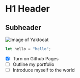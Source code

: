 # H1 Header
## Subheader
![Image of Yaktocat](https://octodex.github.com/images/yaktocat.png)
``` javascript
let hello = "hello";
```
- [x] Turn on Github Pages
- [ ] Outline my portfolio
- [ ] Introduce myself to the world
